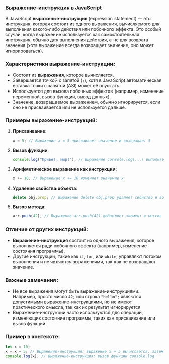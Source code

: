 ### Выражение-инструкция в JavaScript

В JavaScript **выражение-инструкция** (expression statement) — это инструкция, которая состоит из одного выражения, вычисляемого для выполнения какого-либо действия или побочного эффекта. Это особый случай, когда выражение используется как самостоятельная инструкция, обычно для выполнения действия, а не для возврата значения (хотя выражение всегда возвращает значение, оно может игнорироваться).

### Характеристики выражение-инструкции:
- Состоит из **выражения**, которое вычисляется.
- Завершается точкой с запятой (`;`), хотя в JavaScript автоматическая вставка точки с запятой (ASI) может её опускать.
- Используется для вызова побочных эффектов (например, изменение переменной, вызов функции, вывод данных).
- Значение, возвращаемое выражением, обычно игнорируется, если оно не присваивается или не используется дальше.

### Примеры выражение-инструкций:
1. **Присваивание**:
   ```javascript
   x = 5; // Выражение x = 5 присваивает значение и возвращает 5
   ```

2. **Вызов функции**:
   ```javascript
   console.log("Привет, мир!"); // Выражение console.log(...) выполняет действие (вывод в консоль)
   ```

3. **Арифметическое выражение как инструкция**:
   ```javascript
   x += 10; // Выражение x += 10 изменяет значение x
   ```

4. **Удаление свойства объекта**:
   ```javascript
   delete obj.prop; // Выражение delete obj.prop удаляет свойство и возвращает true/false
   ```

5. **Вызов метода**:
   ```javascript
   arr.push(42); // Выражение arr.push(42) добавляет элемент в массив
   ```

### Отличие от других инструкций:
- **Выражение-инструкция** состоит из одного выражения, которое выполняется ради побочного эффекта (например, изменение состояния программы).
- Другие инструкции, такие как `if`, `for`, или `while`, управляют потоком выполнения и не являются выражениями, так как не возвращают значение.

### Важные замечания:
- Не все выражения могут быть выражение-инструкциями. Например, просто число `42;` или строка `"hello";` являются допустимыми выражение-инструкциями, но не имеют практического смысла, так как их результат игнорируется.
- Выражение-инструкции часто используются для операций, изменяющих состояние программы, таких как присваивание или вызов функций.

### Пример в контексте:
```javascript
let x = 10;
x = x + 5; // Выражение-инструкция: выражение x + 5 вычисляется, затем присваивается x
console.log(x); // Выражение-инструкция: вызов функции console.log
```